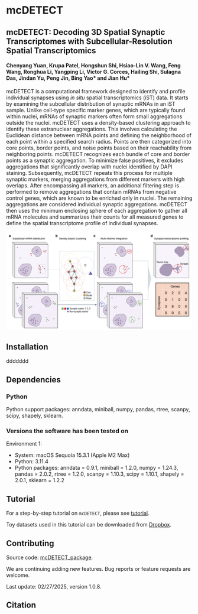 # mcDETECT

## mcDETECT: Decoding 3D Spatial Synaptic Transcriptomes with Subcellular-Resolution Spatial Transcriptomics

#### Chenyang Yuan, Krupa Patel, Hongshun Shi, Hsiao-Lin V. Wang, Feng Wang, Ronghua Li, Yangping Li, Victor G. Corces, Hailing Shi, Sulagna Das, Jindan Yu, Peng Jin, Bing Yao* and Jian Hu*

mcDETECT is a computational framework designed to identify and profile individual synapses using *in situ* spatial transcriptomics (iST) data. It starts by examining the subcellular distribution of synaptic mRNAs in an iST sample. Unlike cell-type specific marker genes, which are typically found within nuclei, mRNAs of synaptic markers often form small aggregations outside the nuclei. mcDETECT uses a density-based clustering approach to identify these extranuclear aggregations. This involves calculating the Euclidean distance between mRNA points and defining the neighborhood of each point within a specified search radius. Points are then categorized into core points, border points, and noise points based on their reachability from neighboring points. mcDETECT recognizes each bundle of core and border points as a synaptic aggregation. To minimize false positives, it excludes aggregations that significantly overlap with nuclei identified by DAPI staining. Subsequently, mcDETECT repeats this process for multiple synaptic markers, merging aggregations from different markers with high overlaps. After encompassing all markers, an additional filtering step is performed to remove aggregations that contain mRNAs from negative control genes, which are known to be enriched only in nuclei. The remaining aggregations are considered individual synaptic aggregations. mcDETECT then uses the minimum enclosing sphere of each aggregation to gather all mRNA molecules and summarizes their counts for all measured genes to define the spatial transcriptome profile of individual synapses.

![mcDETECT workflow](docs/workflow.png)<br>

## Installation

ddddddd

## Dependencies

### Python

Python support packages: anndata, miniball, numpy, pandas, rtree, scanpy, scipy, shapely, sklearn.

### Versions the software has been tested on

Environment 1:

* System: macOS Sequoia 15.3.1 (Apple M2 Max)
* Python: 3.11.4
* Python packages: anndata = 0.9.1, miniball = 1.2.0, numpy = 1.24.3, pandas = 2.0.2, rtree = 1.2.0, scanpy = 1.10.3, scipy = 1.10.1, shapely = 2.0.1, sklearn = 1.2.2

## Tutorial

For a step-by-step tutorial on `mcDETECT`, please see [tutorial](tutorial/tutorial.md).<br>

Toy datasets used in this tutorial can be downloaded from [Dropbox](https://www.dropbox.com/scl/fo/gxt64ilg55p44iwj1dox3/AO-LRvZUQnJU9twvtaEdpcY?rlkey=bjk5dv5sqnhinblapr12wtzau&st=owdm92gz&dl=0).

## Contributing

Source code: [mcDETECT_package](mcDETECT_package).<br>

We are continuing adding new features. Bug reports or feature requests are welcome.<br>

Last update: 02/27/2025, version 1.0.8.

## Citation